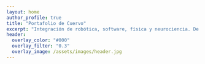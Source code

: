 ```yaml
---
layout: home
author_profile: true
title: "Portafolio de Cuervo"
excerpt: "Integración de robótica, software, física y neurociencia. De la idea al prototipo funcional."
header:
  overlay_color: "#000"
  overlay_filter: "0.3"
  overlay_image: /assets/images/header.jpg
---
```

